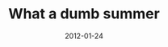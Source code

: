 ---
layout: base.njk
title : 'What a dumb summer' 
view_title : 'What a dumb summer' 
year : '2012' 
date : '2012-01-24' 
img_file : '/drawing/whatadumbsummer.png' 
html_file : 'whatadumbsummer' 
next_html : '.html' 
year_order : '1' 
permalink : "title/{{html_file}}.html"
---